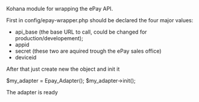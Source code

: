 Kohana module for wrapping the ePay API.

First in config/epay-wrapper.php should be declared the four major values:
- api_base (the base URL to call, could be changed for production/developement);
- appid
- secret (these two are aquired trough the ePay sales office)
- deviceid

After that just create new the object and init it

$my_adapter = Epay_Adapter();
$my_adapter->init();

The adapter is ready


